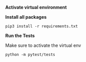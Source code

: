 **Activate virtual environment**

**Install all packages**

```pip3 install -r requirements.txt```

**Run the Tests**

Make sure to activate the virtual env

```python -m pytest/tests```